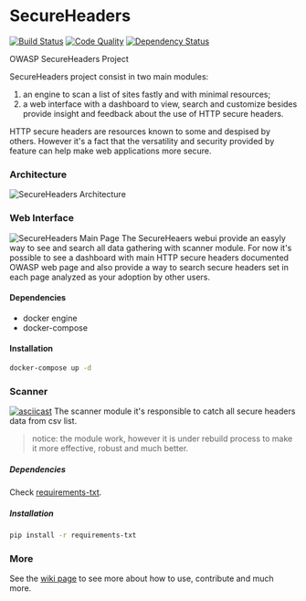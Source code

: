 # SecureHeaders  
[![Build Status](https://travis-ci.org/amenezes/secureheaders.svg?branch=master)](https://travis-ci.org/amenezes/secureheaders)
[![Code Quality](https://codeclimate.com/github/amenezes/headers/badges/gpa.svg)](https://codeclimate.com/github/amenezes/headers)
[![Dependency Status](https://gemnasium.com/badges/github.com/amenezes/headers.svg)](https://gemnasium.com/github.com/amenezes/headers)

OWASP SecureHeaders Project  

SecureHeaders project consist in two main modules:
1. an engine to scan a list of sites fastly and with minimal resources;
2. a web interface with a dashboard to view, search and customize besides
provide insight and feedback about the use of HTTP secure headers.

HTTP secure headers are resources known to some and despised by others.
However it's a fact that the versatility and security provided by feature can
help make web applications more secure.

### Architecture

![SecureHeaders Architecture](https://dl.dropboxusercontent.com/u/6427240/oshp/secureheaders.png)

### Web Interface

![SecureHeaders Main Page](https://dl.dropboxusercontent.com/u/6427240/oshp/oshp_main.png)
The SecureHeaers webui provide an easyly way to see and search all data
gathering with scanner module. For now it's possible to see a dashboard
with main HTTP secure headers documented OWASP web page and also provide
a way to search secure headers set in each page analyzed as your adoption
by other users.

#### Dependencies  
- docker engine
- docker-compose

#### Installation
```bash
docker-compose up -d
```

### Scanner

[![asciicast](https://asciinema.org/a/ehee1olc3qys1wbdz1zqmiu84.png)](https://asciinema.org/a/ehee1olc3qys1wbdz1zqmiu84)
The scanner module it's responsible to catch all secure headers data from csv list.

> notice: the module work, however it is under rebuild process to make it more effective,
robust and much better.

##### Dependencies  

Check [requirements-txt](https://github.com/amenezes/headers/blob/master/requirements.txt).

##### Installation
```bash
pip install -r requirements-txt
```  

### More

See the [wiki page](https://github.com/oshp/headers/wiki) to see more
about how to use, contribute and much more.
